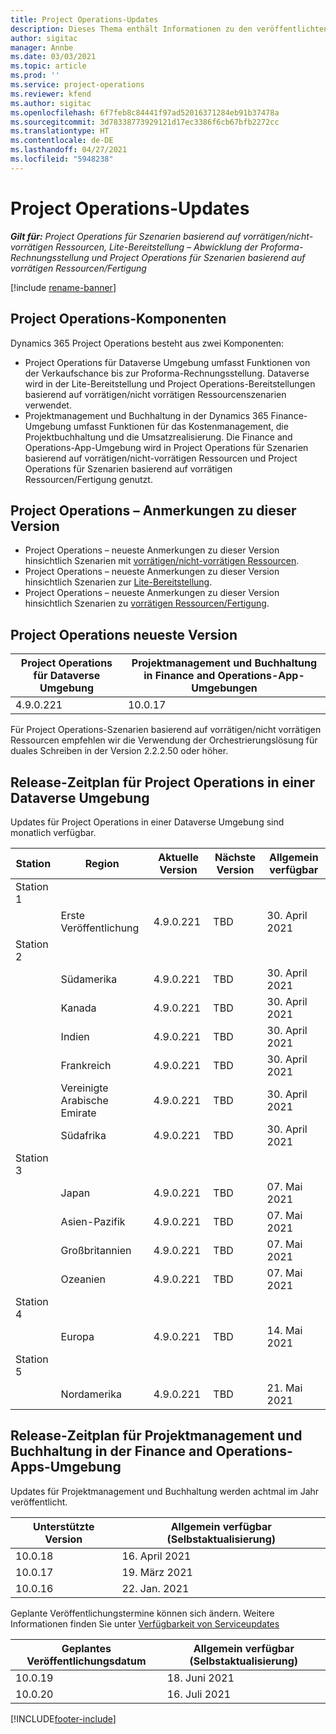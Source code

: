```yaml
---
title: Project Operations-Updates
description: Dieses Thema enthält Informationen zu den veröffentlichten Versionen von Dynamics 365 Project Operations.
author: sigitac
manager: Annbe
ms.date: 03/03/2021
ms.topic: article
ms.prod: ''
ms.service: project-operations
ms.reviewer: kfend
ms.author: sigitac
ms.openlocfilehash: 6f7feb8c84441f97ad52016371284eb91b37478a
ms.sourcegitcommit: 3d78338773929121d17ec3386f6cb67bfb2272cc
ms.translationtype: HT
ms.contentlocale: de-DE
ms.lasthandoff: 04/27/2021
ms.locfileid: "5948238"
---
```

# <a name="project-operations-updates"></a>Project Operations-Updates

_**Gilt für:** Project Operations für Szenarien basierend auf vorrätigen/nicht-vorrätigen Ressourcen, Lite-Bereitstellung – Abwicklung der Proforma-Rechnungsstellung und Project Operations für Szenarien basierend auf vorrätigen Ressourcen/Fertigung_

[!include [rename-banner](~/includes/cc-data-platform-banner.md)]

## <a name="project-operations-components"></a>Project Operations-Komponenten

Dynamics 365 Project Operations besteht aus zwei Komponenten:

- Project Operations für Dataverse Umgebung umfasst Funktionen von der Verkaufschance bis zur Proforma-Rechnungsstellung. Dataverse wird in der Lite-Bereitstellung und Project Operations-Bereitstellungen basierend auf vorrätigen/nicht vorrätigen Ressourcenszenarien verwendet.
- Projektmanagement und Buchhaltung in der Dynamics 365 Finance-Umgebung umfasst Funktionen für das Kostenmanagement, die Projektbuchhaltung und die Umsatzrealisierung. Die Finance and Operations-App-Umgebung wird in Project Operations für Szenarien basierend auf vorrätigen/nicht-vorrätigen Ressourcen und Project Operations für Szenarien basierend auf vorrätigen Ressourcen/Fertigung genutzt.

## <a name="project-operations-release-notes"></a>Project Operations – Anmerkungen zu dieser Version
- Project Operations – neueste Anmerkungen zu dieser Version hinsichtlich Szenarien mit [vorrätigen/nicht-vorrätigen Ressourcen](whats-new-apr-2021-resource-based.md).
- Project Operations – neueste Anmerkungen zu dieser Version hinsichtlich Szenarien zur [Lite-Bereitstellung](../pro/whats-new/whats-new-apr-2021-lite.md).
- Project Operations – neueste Anmerkungen zu dieser Version hinsichtlich Szenarien zu [vorrätigen Ressourcen/Fertigung](../prod-pma/whats-new/whats-new-mar-2021-stocked.md).

## <a name="project-operations-latest-version"></a>Project Operations neueste Version

| Project Operations für Dataverse Umgebung | Projektmanagement und Buchhaltung in Finance and Operations-App-Umgebungen | 
| --- | --- |
| 4.9.0.221 | 10.0.17 |

Für Project Operations-Szenarien basierend auf vorrätigen/nicht vorrätigen Ressourcen empfehlen wir die Verwendung der Orchestrierungslösung für duales Schreiben in der Version 2.2.2.50 oder höher.

## <a name="release-schedule-for-project-operations-on-dataverse-environment"></a>Release-Zeitplan für Project Operations in einer Dataverse Umgebung

Updates für Project Operations in einer Dataverse Umgebung sind monatlich verfügbar. 

| Station   | Region        | Aktuelle Version | Nächste Version | Allgemein verfügbar |
|-----------|---------------|-----------------|--------------|---------------------|
| Station 1 |   &nbsp;      |    &nbsp;       | &nbsp;       |      &nbsp;         |
|   &nbsp;  | Erste Veröffentlichung |  4.9.0.221       | TBD     | 30. April 2021           |
| Station 2 |   &nbsp;      |    &nbsp;       | &nbsp;       |      &nbsp;         |
|   &nbsp;  | Südamerika |  4.9.0.221       | TBD     | 30. April 2021           |
|    &nbsp; | Kanada        |  4.9.0.221       | TBD     | 30. April 2021           |
|   &nbsp;  | Indien         |  4.9.0.221       | TBD     | 30. April 2021           |
|   &nbsp;  | Frankreich         |  4.9.0.221       | TBD     | 30. April 2021           |
|   &nbsp;  | Vereinigte Arabische Emirate         |  4.9.0.221       | TBD     | 30. April 2021           |
|   &nbsp;  | Südafrika         |  4.9.0.221       | TBD     | 30. April 2021           |
| Station 3  |      &nbsp;   |     &nbsp;      |     &nbsp;   |      &nbsp;         |
|   &nbsp;  | Japan         |  4.9.0.221       | TBD     | 07. Mai 2021           |
|   &nbsp;  | Asien-Pazifik  |  4.9.0.221       | TBD     | 07. Mai 2021           |
|   &nbsp;  | Großbritannien |  4.9.0.221       | TBD     | 07. Mai 2021           |
|   &nbsp;  | Ozeanien       |  4.9.0.221       | TBD     | 07. Mai 2021           |
| Station 4 |     &nbsp;    |     &nbsp;      |     &nbsp;   |      &nbsp;         |
|   &nbsp;  | Europa        |  4.9.0.221       | TBD     | 14. Mai 2021           |
| Station 5 |     &nbsp;    |     &nbsp;      |     &nbsp;   |      &nbsp;         |
|   &nbsp;  | Nordamerika |  4.9.0.221       | TBD     | 21. Mai 2021           |

## <a name="release-schedule-for-project-management-and-accounting-in-the-finance-and-operations-apps-environment"></a>Release-Zeitplan für Projektmanagement und Buchhaltung in der Finance and Operations-Apps-Umgebung

Updates für Projektmanagement und Buchhaltung werden achtmal im Jahr veröffentlicht.

| Unterstützte Version | Allgemein verfügbar (Selbstaktualisierung) |
| --- | --- |
| 10.0.18 | 16. April 2021 |
| 10.0.17 | 19. März 2021 |
| 10.0.16 | 22. Jan. 2021 |


Geplante Veröffentlichungstermine können sich ändern. Weitere Informationen finden Sie unter [Verfügbarkeit von Serviceupdates](/dynamics365/fin-ops-core/fin-ops/get-started/public-preview-releases?toc=%2fdynamics365%2ffinance%2ftoc.json)

| Geplantes Veröffentlichungsdatum | Allgemein verfügbar (Selbstaktualisierung) |
| --- | --- |
| 10.0.19 | 18. Juni 2021 |
| 10.0.20 | 16. Juli 2021 |


[!INCLUDE[footer-include](../includes/footer-banner.md)]